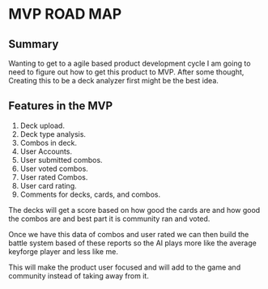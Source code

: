 # MVP ROAD MAP

## Summary
Wanting to get to a agile based product development cycle I am going to need to figure out how to get this product to MVP. After some thought, Creating this to be a deck analyzer first might be the best idea.

## Features in the MVP

1. Deck upload.
2. Deck type analysis.
3. Combos in deck.
4. User Accounts.
5. User submitted combos.
6. User voted combos.
7. User rated Combos.
8. User card rating.
9. Comments for decks, cards, and combos.

The decks will get a score based on how good the cards are and how good the combos are and best part it is community ran and voted.

Once we have this data of combos and user rated we can then build the battle system based of these reports so the AI plays more like the average keyforge player and less like me.

This will make the product user focused and will add to the game and community instead of taking away from it.
